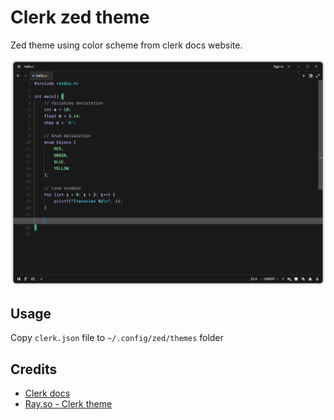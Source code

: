 # Clerk zed theme

Zed theme using color scheme from clerk docs website.

![Screenshot](screenshot.png)

## Usage

Copy `clerk.json` file to `~/.config/zed/themes` folder

## Credits

- [Clerk docs](https://clerk.com/docs)
- [Ray.so - Clerk theme](<https://github.com/raycast/ray-so/blob/main/app/(navigation)/(code)/store/themes.ts>)

